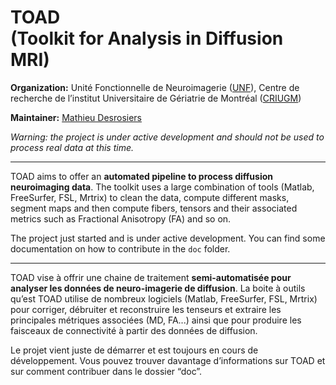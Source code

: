 # TOAD <br/> (Toolkit for Analysis in Diffusion MRI)

**Organization:** Unité Fonctionnelle de Neuroimagerie ([UNF](http://www.unf-montreal.ca)), Centre de recherche de l’institut Universitaire de Gériatrie de Montréal ([CRIUGM](http://criugm.qc.ca/))

**Maintainer:** [Mathieu Desrosiers](mailto:mathieu.desrosiers@criugm.qc.ca)  

*Warning: the project is under active development and should not be used to process real data at this time.*

---

TOAD aims to offer an **automated pipeline to process diffusion neuroimaging data**.
The toolkit uses a large combination of tools (Matlab, FreeSurfer, FSL, Mrtrix) to clean the data, compute different masks, segment maps and then compute fibers, tensors and their associated metrics such as Fractional Anisotropy (FA) and so on.

The project just started and is under active development. 
You can find some documentation on how to contribute in the `doc` folder.

---

TOAD vise à offrir une chaine de traitement **semi-automatisée pour analyser les données de neuro-imagerie de diffusion**. 
La boite à outils qu’est TOAD utilise de nombreux logiciels  (Matlab, FreeSurfer, FSL, Mrtrix) pour corriger, débruiter et reconstruire les tenseurs et extraire les principales métriques associées (MD, FA...) ainsi que pour produire les faisceaux de connectivité à partir des données de diffusion.

Le projet vient juste de démarrer et est toujours en cours de développement. Vous pouvez trouver davantage d’informations sur TOAD et sur comment contribuer dans le dossier “doc”.
